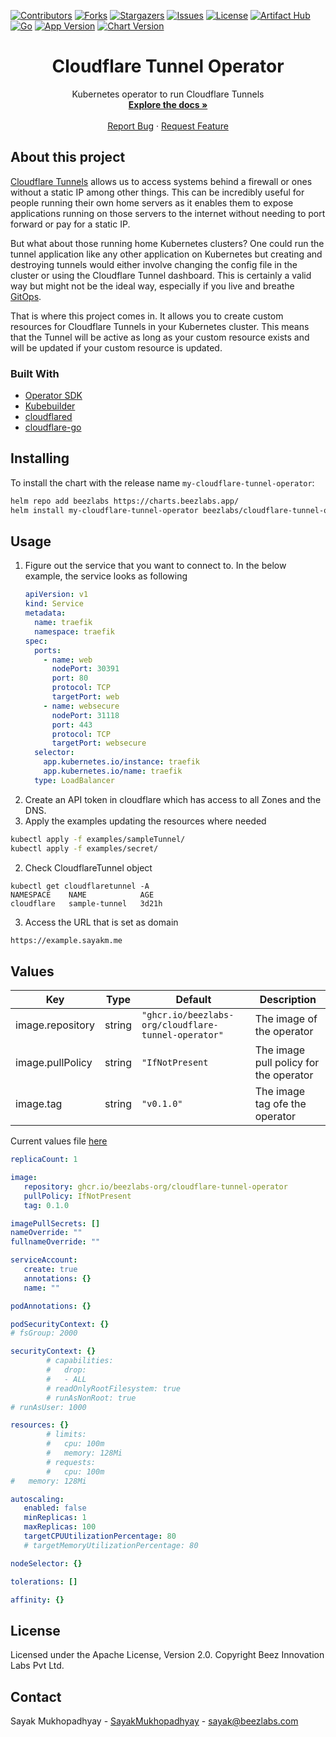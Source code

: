 [![Contributors][contributors-shield]][contributors-url]
[![Forks][forks-shield]][forks-url]
[![Stargazers][stars-shield]][stars-url]
[![Issues][issues-shield]][issues-url]
[![License][license-shield]][license-url]
[![Artifact Hub][artifact-hub-shield]][artifact-hub-url]
[![Go][go-shield]][go-url]
[![App Version][app-version-shield]][app-version-url]
[![Chart Version][chart-version-shield]][chart-version-url]
<br />

<h1 align="center">Cloudflare Tunnel Operator</h1>

<p align="center">
  Kubernetes operator to run Cloudflare Tunnels
  <br />
  <a href="https://github.com/beezlabs-org/cloudflare-tunnel-operator"><strong>Explore the docs »</strong></a>
  <br />
  <br />
  <a href="https://github.com/beezlabs-org/cloudflare-tunnel-operator/issues">Report Bug</a>
  ·
  <a href="https://github.com/beezlabs-org/cloudflare-tunnel-operator/issues">Request Feature</a>
</p>

## About this project

[Cloudflare Tunnels](https://www.cloudflare.com/en-gb/products/tunnel/) allows us to access systems behind a firewall
or ones without a static IP among other things. This can be incredibly useful for people running their own home servers
as it enables them to expose applications running on those servers to the internet without needing to port forward
or pay for a static IP.

But what about those running home Kubernetes clusters? One could run the tunnel application like any other application
on Kubernetes but creating and destroying tunnels would either involve changing the config file in the cluster or
using the Cloudflare Tunnel dashboard. This is certainly a valid way but might not be the ideal way, especially if you
live and breathe [GitOps](https://www.weave.works/technologies/gitops/).

That is where this project comes in. It allows you to create custom resources for Cloudflare Tunnels in your Kubernetes
cluster. This means that the Tunnel will be active as long as your custom resource exists and will be updated if your
custom resource is updated.

### Built With

- [Operator SDK](https://sdk.operatorframework.io/)
- [Kubebuilder](https://book.kubebuilder.io/)
- [cloudflared](https://github.com/cloudflare/cloudflared/)
- [cloudflare-go](https://github.com/cloudflare/cloudflare-go/)

## Installing

To install the chart with the release name `my-cloudflare-tunnel-operator`:

```sh
helm repo add beezlabs https://charts.beezlabs.app/
helm install my-cloudflare-tunnel-operator beezlabs/cloudflare-tunnel-operator --version 0.1.0
```

## Usage
1. Figure out the service that you want to connect to. In the below example, the service looks as following
    ```yaml
    apiVersion: v1
    kind: Service
    metadata:
      name: traefik
      namespace: traefik
    spec:
      ports:
        - name: web
          nodePort: 30391
          port: 80
          protocol: TCP
          targetPort: web
        - name: websecure
          nodePort: 31118
          port: 443
          protocol: TCP
          targetPort: websecure
      selector:
        app.kubernetes.io/instance: traefik
        app.kubernetes.io/name: traefik
      type: LoadBalancer
    ```
2. Create an API token in cloudflare which has access to all Zones and the DNS.
3. Apply the examples updating the resources where needed
```sh
kubectl apply -f examples/sampleTunnel/
kubectl apply -f examples/secret/
```
2. Check CloudflareTunnel object
```console
kubectl get cloudflaretunnel -A
NAMESPACE    NAME            AGE
cloudflare   sample-tunnel   3d21h
```

3. Access the URL that is set as domain
```bash
https://example.sayakm.me
```

## Values

| Key                       | Type   | Default                                             | Description                            |
|---------------------------|--------|-----------------------------------------------------|----------------------------------------|
| image.repository          | string | `"ghcr.io/beezlabs-org/cloudflare-tunnel-operator"` | The image of the operator              |
| image.pullPolicy          | string | `"IfNotPresent`                                     | The image pull policy for the operator |
| image.tag                 | string | `"v0.1.0"`                                          | The image tag ofe the operator         |

Current values file [here](https://github.com/beezlabs-org/cloudflare-tunnel-operator/blob/main/charts/values.yaml)

```yaml
replicaCount: 1

image:
   repository: ghcr.io/beezlabs-org/cloudflare-tunnel-operator
   pullPolicy: IfNotPresent
   tag: 0.1.0

imagePullSecrets: []
nameOverride: ""
fullnameOverride: ""

serviceAccount:
   create: true
   annotations: {}
   name: ""

podAnnotations: {}

podSecurityContext: {}
# fsGroup: 2000

securityContext: {}
        # capabilities:
        #   drop:
        #   - ALL
        # readOnlyRootFilesystem: true
        # runAsNonRoot: true
# runAsUser: 1000

resources: {}
        # limits:
        #   cpu: 100m
        #   memory: 128Mi
        # requests:
        #   cpu: 100m
#   memory: 128Mi

autoscaling:
   enabled: false
   minReplicas: 1
   maxReplicas: 100
   targetCPUUtilizationPercentage: 80
   # targetMemoryUtilizationPercentage: 80

nodeSelector: {}

tolerations: []

affinity: {}
```

## License

Licensed under the Apache License, Version 2.0. Copyright Beez Innovation Labs Pvt Ltd.

## Contact

Sayak Mukhopadhyay - [SayakMukhopadhyay](https://github.com/SayakMukhopadhyay) - sayak@beezlabs.com


<!-- MARKDOWN LINKS & IMAGES -->
<!-- https://www.markdownguide.org/basic-syntax/#reference-style-links -->

[contributors-shield]: https://shields.beezlabs.app/github/contributors/beezlabs-org/cloudflare-tunnel-operator?style=for-the-badge
[contributors-url]: https://github.com/beezlabs-org/cloudflare-tunnel-operator
[forks-shield]: https://shields.beezlabs.app/github/forks/beezlabs-org/cloudflare-tunnel-operator?style=for-the-badge
[forks-url]: https://github.com/beezlabs-org/cloudflare-tunnel-operator/network/members
[stars-shield]: https://shields.beezlabs.app/github/stars/beezlabs-org/cloudflare-tunnel-operator?style=for-the-badge
[stars-url]: https://github.com/beezlabs-org/cloudflare-tunnel-operator/stargazers
[issues-shield]: https://shields.beezlabs.app/github/issues/beezlabs-org/cloudflare-tunnel-operator?style=for-the-badge
[issues-url]: https://github.com/beezlabs-org/cloudflare-tunnel-operator/issues
[license-shield]: https://shields.beezlabs.app/github/license/beezlabs-org/cloudflare-tunnel-operator?style=for-the-badge
[license-url]: https://github.com/beezlabs-org/cloudflare-tunnel-operator/blob/master/LICENSE
[artifact-hub-shield]: https://shields.beezlabs.app/static/v1?label=Artifact%20Hub&message=beezlabs&color=417598&logo=artifacthub&style=for-the-badge
[artifact-hub-url]: https://artifacthub.io/packages/helm/beezlabs/cloudflare-tunnel-operator
[go-shield]: https://shields.beezlabs.app/static/v1?label=Go&message=v1.17&color=007ec6&style=for-the-badge
[go-url]: https://go.dev/
[app-version-shield]: https://shields.beezlabs.app/static/v1?label=App%20Version&message=v0.1.1&color=007ec6&style=for-the-badge
[app-version-url]: https://github.com/beezlabs-org/cloudflare-tunnel-operator/releases/latest
[chart-version-shield]: https://shields.beezlabs.app/static/v1?label=Chart%20Version&message=0.1.1&color=007ec6&style=for-the-badge
[chart-version-url]: https://github.com/beezlabs-org/cloudflare-tunnel-operator/releases/latest
